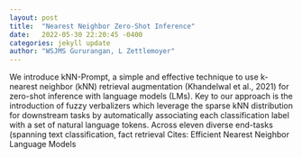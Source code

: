 ```yaml
---
layout: post
title:  "Nearest Neighbor Zero-Shot Inference"
date:   2022-05-30 22:20:45 -0400
categories: jekyll update
author: "WSJMS Gururangan, L Zettlemoyer"
---
```

We introduce kNN-Prompt, a simple and effective technique to use k-nearest neighbor (kNN) retrieval augmentation (Khandelwal et al., 2021) for zero-shot inference with language models (LMs). Key to our approach is the introduction of fuzzy verbalizers which leverage the sparse kNN distribution for downstream tasks by automatically associating each classification label with a set of natural language tokens. Across eleven diverse end-tasks (spanning text classification, fact retrieval  Cites: Efficient Nearest Neighbor Language Models
